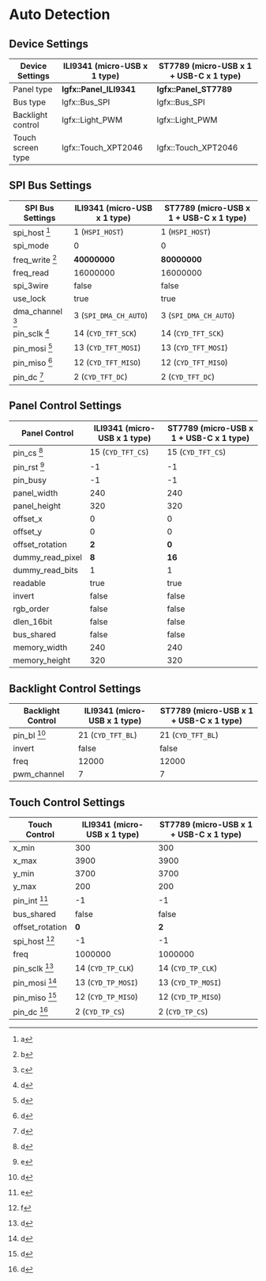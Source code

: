 # Auto Detection

## Device Settings

| Device Settings   | ILI9341 (micro-USB x 1 type) | ST7789 (micro-USB x 1 + USB-C x 1 type) |
| ----------------- | ---------------------------- | --------------------------------------- |
| Panel type        | **lgfx::Panel_ILI9341**      | **lgfx::Panel_ST7789**                  |
| Bus type          | lgfx::Bus_SPI                | lgfx::Bus_SPI                           |
| Backlight control | lgfx::Light_PWM              | lgfx::Light_PWM                         |
| Touch screen type | lgfx::Touch_XPT2046          | lgfx::Touch_XPT2046                     |

## SPI Bus Settings

| SPI Bus Settings | ILI9341 (micro-USB x 1 type) | ST7789 (micro-USB x 1 + USB-C x 1 type) |
| ---------------- | ---------------------------- | --------------------------------------- |
| spi_host [^1]    | 1 (`HSPI_HOST`)              | 1 (`HSPI_HOST`)                         |
| spi_mode         | 0                            | 0                                       |
| freq_write [^2]  | **40000000**                 | **80000000**                            |
| freq_read        | 16000000                     | 16000000                                |
| spi_3wire        | false                        | false                                   |
| use_lock         | true                         | true                                    |
| dma_channel [^3] | 3 (`SPI_DMA_CH_AUTO`)        | 3 (`SPI_DMA_CH_AUTO`)                   |
| pin_sclk [^4]    | 14 (`CYD_TFT_SCK`)           | 14 (`CYD_TFT_SCK`)                      |
| pin_mosi [^4]    | 13 (`CYD_TFT_MOSI`)          | 13 (`CYD_TFT_MOSI`)                     |
| pin_miso [^4]    | 12 (`CYD_TFT_MISO`)          | 12 (`CYD_TFT_MISO`)                     |
| pin_dc [^4]      | 2 (`CYD_TFT_DC`)             | 2 (`CYD_TFT_DC`)                        |

## Panel Control Settings

| Panel Control    | ILI9341 (micro-USB x 1 type) | ST7789 (micro-USB x 1 + USB-C x 1 type) |
| ---------------- | ---------------------------- | --------------------------------------- |
| pin_cs [^4]      | 15 (`CYD_TFT_CS`)            | 15 (`CYD_TFT_CS`)                       |
| pin_rst [^5]     | -1                           | -1                                      |
| pin_busy         | -1                           | -1                                      |
| panel_width      | 240                          | 240                                     |
| panel_height     | 320                          | 320                                     |
| offset_x         | 0                            | 0                                       |
| offset_y         | 0                            | 0                                       |
| offset_rotation  | **2**                        | **0**                                   |
| dummy_read_pixel | **8**                        | **16**                                  |
| dummy_read_bits  | 1                            | 1                                       |
| readable         | true                         | true                                    |
| invert           | false                        | false                                   |
| rgb_order        | false                        | false                                   |
| dlen_16bit       | false                        | false                                   |
| bus_shared       | false                        | false                                   |
| memory_width     | 240                          | 240                                     |
| memory_height    | 320                          | 320                                     |

## Backlight Control Settings

| Backlight Control | ILI9341 (micro-USB x 1 type) | ST7789 (micro-USB x 1 + USB-C x 1 type) |
| ----------------- | ---------------------------- | --------------------------------------- |
| pin_bl [^4]       | 21 (`CYD_TFT_BL`)            | 21 (`CYD_TFT_BL`)                       |
| invert            | false                        | false                                   |
| freq              | 12000                        | 12000                                   |
| pwm_channel       | 7                            | 7                                       |

## Touch Control Settings

| Touch Control   | ILI9341 (micro-USB x 1 type) | ST7789 (micro-USB x 1 + USB-C x 1 type) |
| --------------- | ---------------------------- | --------------------------------------- |
| x_min           | 300                          | 300                                     |
| x_max           | 3900                         | 3900                                    |
| y_min           | 3700                         | 3700                                    |
| y_max           | 200                          | 200                                     |
| pin_int [^5]    | -1                           | -1                                      |
| bus_shared      | false                        | false                                   |
| offset_rotation | **0**                        | **2**                                   |
| spi_host [^6]   | -1                           | -1                                      |
| freq            | 1000000                      | 1000000                                 |
| pin_sclk [^4]   | 14 (`CYD_TP_CLK`)            | 14 (`CYD_TP_CLK`)                       |
| pin_mosi [^4]   | 13 (`CYD_TP_MOSI`)           | 13 (`CYD_TP_MOSI`)                      |
| pin_miso [^4]   | 12 (`CYD_TP_MISO`)           | 12 (`CYD_TP_MISO`)                      |
| pin_dc [^4]     | 2 (`CYD_TP_CS`)              | 2 (`CYD_TP_CS`)                         |

[^1]: a
[^2]: b
[^3]: c
[^4]: d
[^5]: e
[^6]: f
